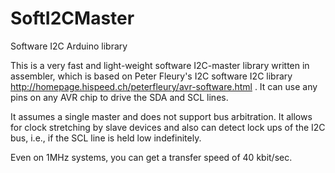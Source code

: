 SoftI2CMaster
=============

Software I2C Arduino library

This is a very fast and light-weight software I2C-master library
written in assembler, which is based on Peter Fleury's I2C software
I2C library http://homepage.hispeed.ch/peterfleury/avr-software.html
. It can use any pins on any AVR chip to drive the SDA and SCL lines.

It assumes a single master and does not support bus arbitration. It
allows for clock stretching by slave devices and also can detect lock
ups of the I2C bus, i.e., if the SCL line is held low indefinitely.

Even on 1MHz systems, you can get a transfer speed of 40 kbit/sec.
